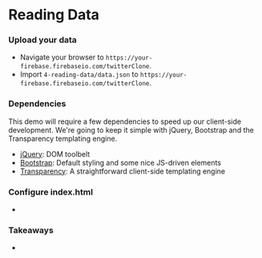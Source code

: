 # Reading Data

### Upload your data

- Navigate your browser to ```https://your-firebase.firebaseio.com/twitterClone```.
- Import ```4-reading-data/data.json``` to ```https://your-firebase.firebaseio.com/twitterClone```.

### Dependencies

This demo will require a few dependencies to speed up our client-side development. We're going to keep it simple with jQuery, Bootstrap and the Transparency templating engine.

- [jQuery](https://jquery.com/): DOM toolbelt
- [Bootstrap](http://getbootstrap.com/): Default styling and some nice JS-driven elements
- [Transparency](https://github.com/leonidas/transparency): A straightforward client-side templating engine

### Configure index.html

- 


### Takeaways

- 